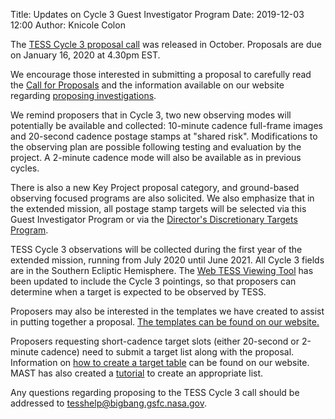 Title: Updates on Cycle 3 Guest Investigator Program
Date: 2019-12-03 12:00
Author: Knicole Colon

The [TESS Cycle 3 proposal call](https://nspires.nasaprs.com/external/solicitations/summary!init.do?solId={21B53A82-2F78-9C26-3CA6-B9FEFE2AF929}&path=open)
was released in
October. Proposals are due on January 16, 2020 at 4.30pm EST.

We encourage those interested in submitting a proposal to carefully
read the
[Call for Proposals](https://nspires.nasaprs.com/external/solicitations/summary!init.do?solId={21B53A82-2F78-9C26-3CA6-B9FEFE2AF929}&path=open)
and the information available on our website regarding [proposing investigations](proposing.html).

We remind proposers that in Cycle 3, two new observing modes will potentially be available and collected: 10-minute cadence full-frame images and 20-second cadence postage stamps at "shared risk". Modifications to the observing plan are possible following testing and evaluation by the project. A 2-minute cadence mode will also be available as in previous cycles. 

There is also a new Key Project proposal category, and ground-based observing focused programs are also solicited. We also emphasize that in the extended mission, all postage stamp targets will be
selected via this Guest Investigator Program or via the [Director's
Discretionary Targets Program](ddt.html).

TESS Cycle 3 observations will be collected during the first year of the extended mission,
running from July 2020 until June 2021. All Cycle 3 fields are in the
Southern Ecliptic Hemisphere. The
[Web TESS Viewing Tool](https://heasarc.gsfc.nasa.gov/wsgi-scripts/TESS/TESS-point_Web_Tool/TESS-point_Web_Tool/wtv_v2.0.py/)
has been updated to include the Cycle 3 pointings, so that proposers
can determine when a target is expected to be observed by TESS.

Proposers may also be interested in the templates we have created to
assist in putting together a proposal. [The templates can be found on
our website.](proposing.html)

Proposers requesting short-cadence target slots (either 20-second or
2-minute cadence) need to submit a target list along with the
proposal. Information on [how to create a target table](proposing.html) can be found on our website. MAST has also created a [tutorial](https://archive.stsci.edu/tess/tutorials/goddard_format.html) to create an appropriate list.

Any questions regarding proposing to the TESS Cycle 3 call should be
addressed to [tesshelp@bigbang.gsfc.nasa.gov](tesshelp@bigbang.gsfc.nasa.gov).
